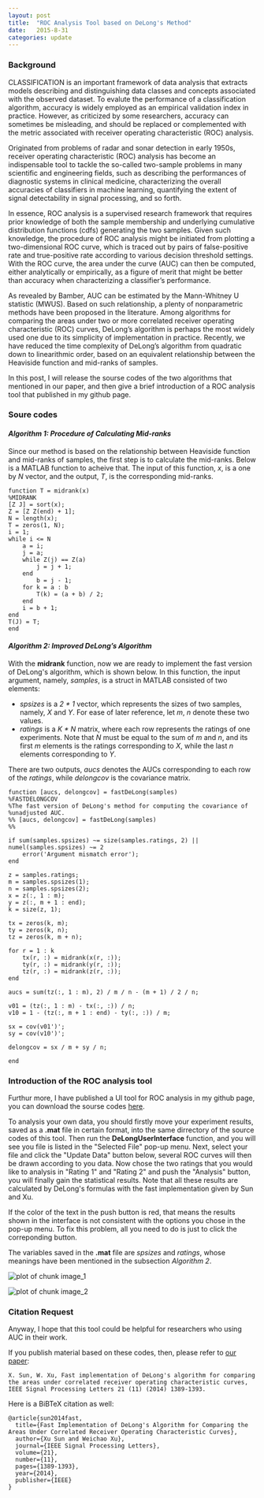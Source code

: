 ```yaml
---
layout: post
title:  "ROC Analysis Tool based on DeLong's Method"
date:   2015-8-31
categories: update
---
```


### Background

CLASSIFICATION is an important framework of data analysis that extracts models describing and distinguishing data classes and concepts associated with the observed dataset.
To evalute the performance of a classification algorithm, accuracy is widely employed as an empirical validation index in practice.
However, as criticized by some researchers, accuracy can sometimes be misleading, and should be replaced or complemented with the metric associated with receiver operating characteristic (ROC) analysis.

Originated from problems of radar and sonar detection in early 1950s, receiver operating characteristic (ROC) analysis has become an indispensable tool to tackle
the so-called two-sample problems in many scientific and engineering fields, such as describing the performances of diagnostic systems in clinical medicine, characterizing the
overall accuracies of classifiers in machine learning, quantifying the extent of signal detectability in signal processing, and so forth.

In essence, ROC analysis is a supervised research framework that requires prior knowledge of both the sample membership and underlying cumulative distribution functions (cdfs)
generating the two samples.
Given such knowledge, the procedure of ROC analysis might be initiated from plotting a two-dimensional ROC curve, which is traced out by pairs of false-positive rate and true-positive rate according to various decision threshold settings.
With the ROC curve, the area under the curve (AUC) can then be computed, either analytically or empirically, as a figure of merit that might be better than accuracy when characterizing a classifier’s performance.

As revealed by Bamber, AUC can be estimated by the Mann-Whitney U statistic (MWUS).
Based on such relationship, a plenty of nonparametric methods have been proposed in the literature.
Among algorithms for comparing the areas under two or more correlated receiver operating characteristic (ROC) curves, DeLong’s algorithm is perhaps the most widely used
one due to its simplicity of implementation in practice.
Recently, we have reduced the time complexity of DeLong’s algorithm from quadratic down to linearithmic order, based on an equivalent relationship between the Heaviside function and mid-ranks of samples.

In this post, I will release the sourse codes of the two algorithms that mentioned in our paper, and then give a brief introduction of a ROC analysis tool that published in my github page.

### Soure codes

#### *Algorithm 1: Procedure of Calculating Mid-ranks*

Since our method is based on the relationship between Heaviside function and mid-ranks of samples, the first step is to calculate the mid-ranks. Below is a MATLAB function to acheive that. The input of this function, *x*, is a one by *N* vector, and the output, *T*, is the corresponding mid-ranks.


    function T = midrank(x)
    %MIDRANK
    [Z J] = sort(x);
    Z = [Z Z(end) + 1];
    N = length(x);
    T = zeros(1, N);
    i = 1;
    while i <= N
        a = i;
        j = a;
        while Z(j) == Z(a)
            j = j + 1;
        end
            b = j - 1;
        for k = a : b
            T(k) = (a + b) / 2;
        end
        i = b + 1;
    end
    T(J) = T;
    end

#### *Algorithm 2: Improved DeLong’s Algorithm*

With the **midrank** function, now we are ready to implement the fast version of DeLong's algorithm, which is shown below. In this function, the input argument, namely, *samples*, is a struct in MATLAB consisted of two elements:

- *spsizes* is a *2 * 1* vector, which represents the sizes of two samples, namely, *X* and *Y*. For ease of later reference, let *m*, *n* denote these two values.
- *ratings* is a *K * N* matrix, where each row represents the ratings of one experiments. Note that *N* must be equal to the sum of *m* and *n*, and its first *m* elements is the ratings corresponding to *X*, while the last *n* elements corresponding to *Y*.

There are two outputs, *aucs* denotes the AUCs corresponding to each row of the *ratings*, while *delongcov* is the covariance matrix.


    function [aucs, delongcov] = fastDeLong(samples)
    %FASTDELONGCOV
    %The fast version of DeLong's method for computing the covariance of 
    %unadjusted AUC.
    %% [aucs, delongcov] = fastDeLong(samples)
    %% 
    
    if sum(samples.spsizes) ~= size(samples.ratings, 2) || numel(samples.spsizes) ~= 2
        error('Argument mismatch error');
    end
    
    z = samples.ratings;
    m = samples.spsizes(1);
    n = samples.spsizes(2);
    x = z(:, 1 : m);
    y = z(:, m + 1 : end);
    k = size(z, 1);
    
    tx = zeros(k, m);
    ty = zeros(k, n);
    tz = zeros(k, m + n);
    
    for r = 1 : k
        tx(r, :) = midrank(x(r, :));
        ty(r, :) = midrank(y(r, :));
        tz(r, :) = midrank(z(r, :));
    end
    
    aucs = sum(tz(:, 1 : m), 2) / m / n - (m + 1) / 2 / n;
    
    v01 = (tz(:, 1 : m) - tx(:, :)) / n;
    v10 = 1 - (tz(:, m + 1 : end) - ty(:, :)) / m;
    
    sx = cov(v01')';
    sy = cov(v10')';
    
    delongcov = sx / m + sy / n;
    
    end


### Introduction of the ROC analysis tool

Furthur more, I have published a UI tool for ROC analysis in my github page, you can download the sourse codes [here](https://github.com/PamixSun/DeLongUI).

To analysis your own data, you should firstly move your experiment results, saved as a **.mat** file in certain format, into the same dirrectory of the source codes of this tool. Then run the **DeLongUserInterface** function, and you will see you file is listed in the "Selected File" pop-up menu. Next, select your file and click the "Update Data" button below, several ROC curves will then be drawn according to you data. Now chose the two ratings that you would like to analysis in "Rating 1" and "Rating 2" and push the "Analysis" button, you will finally gain the statistical results. Note that all these results are calculated by DeLong's formulas with the fast implementation given by Sun and Xu.

If the color of the text in the push button is red, that means the results shown in the interface is not consistent with the options you chose in the pop-up menu. To fix this problem, all you need to do is just to click the correponding button.

The variables saved in the **.mat** file are *spsizes* and *ratings*, whose meanings have been mentioned in the subsection *Algorithm 2*.

![plot of chunk image_1](/images/delong/image_1.png)
 
![plot of chunk image_2](/images/delong/image_2.png) 


### Citation Request

Anyway, I hope that this tool could be helpful for researchers who using AUC in their work.

If you publish material based on these codes, then, please refer to [our paper](http://ieeexplore.ieee.org/xpl/articleDetails.jsp?reload=true&tp=&arnumber=6851192):

    X. Sun, W. Xu, Fast implementation of DeLong's algorithm for comparing the areas under correlated receiver operating characteristic curves, IEEE Signal Processing Letters 21 (11) (2014) 1389-1393.

Here is a BiBTeX citation as well:

    @article{sun2014fast,
      title={Fast Implementation of DeLong's Algorithm for Comparing the Areas Under Correlated Receiver Operating Characteristic Curves},
      author={Xu Sun and Weichao Xu},
      journal={IEEE Signal Processing Letters},
      volume={21},
      number={11},
      pages={1389-1393},
      year={2014},
      publisher={IEEE}
    }


